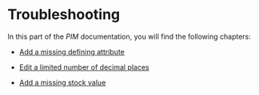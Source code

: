 # Troubleshooting

In this part of the *PIM* documentation, you will find the following chapters:

- [Add a missing defining attribute](./01_MissingDefiningAttributes.md)

- [Edit a limited number of decimal places](./02_LimitedDecimalPlaces.md)

- [Add a missing stock value](./03_MissingStockValue.md)
